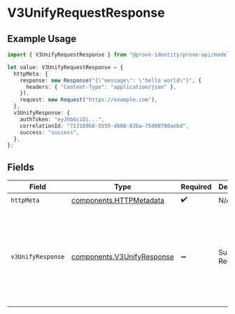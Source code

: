 # V3UnifyRequestResponse

## Example Usage

```typescript
import { V3UnifyRequestResponse } from "@prove-identity/prove-api/models/operations";

let value: V3UnifyRequestResponse = {
  httpMeta: {
    response: new Response("{\"message\": \"hello world\"}", {
      headers: { "Content-Type": "application/json" },
    }),
    request: new Request("https://example.com"),
  },
  v3UnifyResponse: {
    authToken: "eyJhbGciOi...",
    correlationId: "713189b8-5555-4b08-83ba-75d08780aebd",
    success: "success",
  },
};
```

## Fields

| Field                                                                                                           | Type                                                                                                            | Required                                                                                                        | Description                                                                                                     | Example                                                                                                         |
| --------------------------------------------------------------------------------------------------------------- | --------------------------------------------------------------------------------------------------------------- | --------------------------------------------------------------------------------------------------------------- | --------------------------------------------------------------------------------------------------------------- | --------------------------------------------------------------------------------------------------------------- |
| `httpMeta`                                                                                                      | [components.HTTPMetadata](../../models/components/httpmetadata.md)                                              | :heavy_check_mark:                                                                                              | N/A                                                                                                             |                                                                                                                 |
| `v3UnifyResponse`                                                                                               | [components.V3UnifyResponse](../../models/components/v3unifyresponse.md)                                        | :heavy_minus_sign:                                                                                              | Successful Request.                                                                                             | {<br/>"success": "success",<br/>"authToken": "eyJhbGciOi...",<br/>"correlationId": "713189b8-5555-4b08-83ba-75d08780aebd"<br/>} |